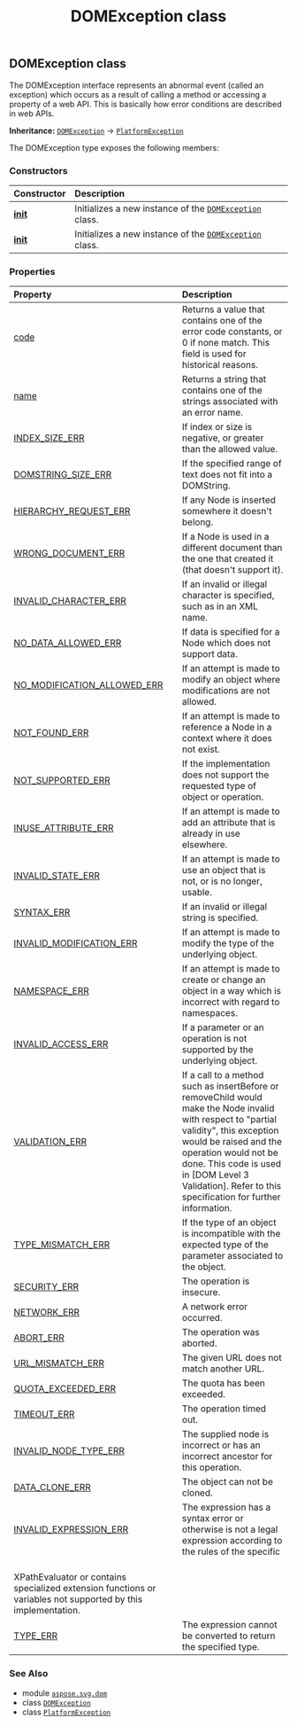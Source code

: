 ﻿---
title: DOMException class
second_title: Aspose.SVG for Python via .NET API References
description: 
type: docs
weight: 50
url: /python-net/aspose.svg.dom/domexception/
is_root: false
---

## DOMException class

The DOMException interface represents an abnormal event (called an exception) which occurs as a result of calling a method or accessing a property of a web API. This is basically how error conditions are described in web APIs.



**Inheritance:** [`DOMException`](/svg/python-net/aspose.svg.dom/domexception) → 
[`PlatformException`](/svg/python-net/aspose.svg/platformexception)



The DOMException type exposes the following members:

### Constructors
| Constructor | Description |
| :- | :- |
| [__init__](/svg/python-net/aspose.svg.dom/domexception/__init__/#str) | Initializes a new instance of the [`DOMException`](/svg/python-net/aspose.svg.dom/domexception) class. |
| [__init__](/svg/python-net/aspose.svg.dom/domexception/__init__/#str-str) | Initializes a new instance of the [`DOMException`](/svg/python-net/aspose.svg.dom/domexception) class. |


### Properties
| Property | Description |
| :- | :- |
| [code](/svg/python-net/aspose.svg.dom/domexception/code) | Returns a value that contains one of the error code constants, or 0 if none match. This field is used for historical reasons. |
| [name](/svg/python-net/aspose.svg.dom/domexception/name) | Returns a string that contains one of the strings associated with an error name. |
| [INDEX_SIZE_ERR](/svg/python-net/aspose.svg.dom/domexception/index_size_err) | If index or size is negative, or greater than the allowed value. |
| [DOMSTRING_SIZE_ERR](/svg/python-net/aspose.svg.dom/domexception/domstring_size_err) | If the specified range of text does not fit into a DOMString. |
| [HIERARCHY_REQUEST_ERR](/svg/python-net/aspose.svg.dom/domexception/hierarchy_request_err) | If any Node is inserted somewhere it doesn't belong. |
| [WRONG_DOCUMENT_ERR](/svg/python-net/aspose.svg.dom/domexception/wrong_document_err) | If a Node is used in a different document than the one that created it (that doesn't support it). |
| [INVALID_CHARACTER_ERR](/svg/python-net/aspose.svg.dom/domexception/invalid_character_err) | If an invalid or illegal character is specified, such as in an XML name. |
| [NO_DATA_ALLOWED_ERR](/svg/python-net/aspose.svg.dom/domexception/no_data_allowed_err) | If data is specified for a Node which does not support data. |
| [NO_MODIFICATION_ALLOWED_ERR](/svg/python-net/aspose.svg.dom/domexception/no_modification_allowed_err) | If an attempt is made to modify an object where modifications are not allowed. |
| [NOT_FOUND_ERR](/svg/python-net/aspose.svg.dom/domexception/not_found_err) | If an attempt is made to reference a Node in a context where it does not exist. |
| [NOT_SUPPORTED_ERR](/svg/python-net/aspose.svg.dom/domexception/not_supported_err) | If the implementation does not support the requested type of object or operation. |
| [INUSE_ATTRIBUTE_ERR](/svg/python-net/aspose.svg.dom/domexception/inuse_attribute_err) | If an attempt is made to add an attribute that is already in use elsewhere. |
| [INVALID_STATE_ERR](/svg/python-net/aspose.svg.dom/domexception/invalid_state_err) | If an attempt is made to use an object that is not, or is no longer, usable. |
| [SYNTAX_ERR](/svg/python-net/aspose.svg.dom/domexception/syntax_err) | If an invalid or illegal string is specified. |
| [INVALID_MODIFICATION_ERR](/svg/python-net/aspose.svg.dom/domexception/invalid_modification_err) | If an attempt is made to modify the type of the underlying object. |
| [NAMESPACE_ERR](/svg/python-net/aspose.svg.dom/domexception/namespace_err) | If an attempt is made to create or change an object in a way which is incorrect with regard to namespaces. |
| [INVALID_ACCESS_ERR](/svg/python-net/aspose.svg.dom/domexception/invalid_access_err) | If a parameter or an operation is not supported by the underlying object. |
| [VALIDATION_ERR](/svg/python-net/aspose.svg.dom/domexception/validation_err) | If a call to a method such as insertBefore or removeChild would make the Node invalid with respect to "partial validity", this exception would be raised and the operation would not be done. This code is used in [DOM Level 3 Validation]. Refer to this specification for further information. |
| [TYPE_MISMATCH_ERR](/svg/python-net/aspose.svg.dom/domexception/type_mismatch_err) | If the type of an object is incompatible with the expected type of the parameter associated to the object. |
| [SECURITY_ERR](/svg/python-net/aspose.svg.dom/domexception/security_err) | The operation is insecure. |
| [NETWORK_ERR](/svg/python-net/aspose.svg.dom/domexception/network_err) | A network error occurred. |
| [ABORT_ERR](/svg/python-net/aspose.svg.dom/domexception/abort_err) | The operation was aborted. |
| [URL_MISMATCH_ERR](/svg/python-net/aspose.svg.dom/domexception/url_mismatch_err) | The given URL does not match another URL. |
| [QUOTA_EXCEEDED_ERR](/svg/python-net/aspose.svg.dom/domexception/quota_exceeded_err) | The quota has been exceeded. |
| [TIMEOUT_ERR](/svg/python-net/aspose.svg.dom/domexception/timeout_err) | The operation timed out. |
| [INVALID_NODE_TYPE_ERR](/svg/python-net/aspose.svg.dom/domexception/invalid_node_type_err) | The supplied node is incorrect or has an incorrect ancestor for this operation. |
| [DATA_CLONE_ERR](/svg/python-net/aspose.svg.dom/domexception/data_clone_err) | The object can not be cloned. |
| [INVALID_EXPRESSION_ERR](/svg/python-net/aspose.svg.dom/domexception/invalid_expression_err) | The expression has a syntax error or otherwise is not a legal expression according to the rules of the specific<br/>XPathEvaluator or contains specialized extension functions or variables not supported by this implementation. |
| [TYPE_ERR](/svg/python-net/aspose.svg.dom/domexception/type_err) | The expression cannot be converted to return the specified type. |



### See Also
* module [`aspose.svg.dom`](..)
* class [`DOMException`](/svg/python-net/aspose.svg.dom/domexception)
* class [`PlatformException`](/svg/python-net/aspose.svg/platformexception)
